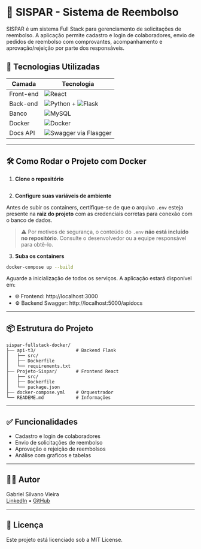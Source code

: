 # 💼 SISPAR - Sistema de Reembolso

SISPAR é um sistema Full Stack para gerenciamento de solicitações de reembolso. A aplicação permite cadastro e login de colaboradores, envio de pedidos de reembolso com comprovantes, acompanhamento e aprovação/rejeição por parte dos responsáveis.

## 🚀 Tecnologias Utilizadas

| Camada     | Tecnologia                                   |
|------------|----------------------------------------------|
| Front-end  | ![React](https://img.shields.io/badge/-React-61DAFB?logo=react&logoColor=white&style=flat) |
| Back-end   | ![Python](https://img.shields.io/badge/-Python-3776AB?logo=python&logoColor=white&style=flat) + ![Flask](https://img.shields.io/badge/-Flask-000000?logo=flask&logoColor=white&style=flat) |
| Banco      | ![MySQL](https://img.shields.io/badge/-MySQL-4479A1?logo=mysql&logoColor=white&style=flat) |
| Docker     | ![Docker](https://img.shields.io/badge/-Docker-2496ED?logo=docker&logoColor=white&style=flat) |
| Docs API   | ![Swagger](https://img.shields.io/badge/-Swagger-85EA2D?logo=swagger&logoColor=black&style=flat) via Flasgger |

---

## 🛠️ Como Rodar o Projeto com Docker

1. **Clone o repositório**
```bash

```

2. **Configure suas variáveis de ambiente**

Antes de subir os containers, certifique-se de que o arquivo `.env` esteja presente na **raiz do projeto** com as credenciais corretas para conexão com o banco de dados.

> ⚠️ Por motivos de segurança, o conteúdo do `.env` **não está incluído no repositório**. Consulte o desenvolvedor ou a equipe responsável para obtê-lo.

3. **Suba os containers**
```bash
docker-compose up --build
```

Aguarde a inicialização de todos os serviços. A aplicação estará disponível em:

- 🌐 Frontend: http://localhost:3000  
- ⚙️ Backend Swagger: http://localhost:5000/apidocs

---

## 📦 Estrutura do Projeto

```
sispar-fullstack-docker/
├── api-t3/               # Backend Flask
│   ├── src/
│   ├── Dockerfile
│   └── requirements.txt
├── Projeto-Sispar/       # Frontend React
│   ├── src/
│   ├── Dockerfile
│   └── package.json
├── docker-compose.yml    # Orquestrador
└── READEME.md            # Informações
```

---

## ✅ Funcionalidades

- Cadastro e login de colaboradores
- Envio de solicitações de reembolso
- Aprovação e rejeição de reembolsos
- Análise com graficos e tabelas





---

## 👨‍💻 Autor

Gabriel Silvano Vieira  
[LinkedIn](https://www.linkedin.com/in/gabriel-silvano-vieira-2615a618b/) • [GitHub](https://github.com/Gabrielsvdata)

---

## 📝 Licença

Este projeto está licenciado sob a MIT License.
